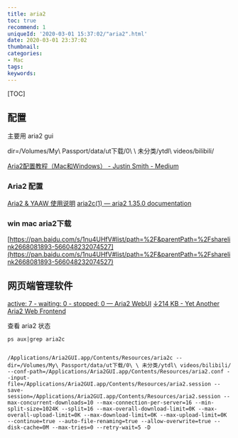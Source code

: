 ```yaml
---
title: aria2
toc: true
recommend: 1
uniqueId: '2020-03-01 15:37:02/"aria2".html'
date: 2020-03-01 23:37:02
thumbnail:
categories:
- Mac
tags:
keywords:
---
```


[TOC]

<!--more-->

## 配置

主要用 aria2 gui

dir=/Volumes/My\ Passport/data/ut下载/0\ \ 未分类/ytdl\ videos/bilibili/

[Aria2配置教程（Mac和Windows） - Justin Smith - Medium](https://medium.com/@Justin___Smith/aria2%E9%85%8D%E7%BD%AE%E6%95%99%E7%A8%8B-mac%E5%92%8Cwindows-b31d0f64bd4e)

### Aria2 配置

[Aria2 & YAAW 使用说明](http://aria2c.com/usage.html)
[aria2c(1) — aria2 1.35.0 documentation](https://aria2.github.io/manual/en/html/aria2c.html)

### win mac aria2下载

[https://pan.baidu.com/s/1nu4UHfV#list/path=%2F&parentPath=%2Fsharelink2668081893-566048232074527](https://pan.baidu.com/s/1nu4UHfV#list/path=%2F&parentPath=%2Fsharelink2668081893-566048232074527)



## 网页端管理软件

[active: 7 - waiting: 0 - stopped: 0 — Aria2 WebUI](https://ziahamza.github.io/webui-aria2/)
[↓214 KB - Yet Another Aria2 Web Frontend](http://binux.github.io/yaaw/demo/)



查看 aria2 状态

```shell
ps aux|grep aria2c
```



```shell

/Applications/Aria2GUI.app/Contents/Resources/aria2c --dir=/Volumes/My\ Passport/data/ut下载/0\ \ 未分类/ytdl\ videos/bilibili/ --conf-path=/Applications/Aria2GUI.app/Contents/Resources/aria2.conf --input-file=/Applications/Aria2GUI.app/Contents/Resources/aria2.session --save-session=/Applications/Aria2GUI.app/Contents/Resources/aria2.session --max-concurrent-downloads=10 --max-connection-per-server=16 --min-split-size=1024K --split=16 --max-overall-download-limit=0K --max-overall-upload-limit=0K --max-download-limit=0K --max-upload-limit=0K --continue=true --auto-file-renaming=true --allow-overwrite=true --disk-cache=0M --max-tries=0 --retry-wait=5 -D
```

